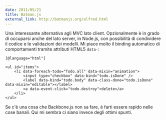 ```yaml
---
date: 2011/05/21
title: Batman.js
external_link: http://batmanjs.org/alfred.html
---
```


Una interessante alternativa agli MVC lato client. Opzionalmente è in grado di occuparsi anche del lato server, in Node.js, con possibilità di condividere il codice e le validazioni dei modelli.
Mi piace molto il binding automatico di comportamenti tramite attributi HTML5 `data-`:

    [@language="html"]

    <ul id="items">
        <li data-foreach-todo="Todo.all" data-mixin="animation">
            <input type="checkbox" data-bind="todo.isDone" />
            <label data-bind="todo.body" data-class-done="todo.isDone" data-mixin="editable"></label>
            <a data-event-click="todo.destroy">delete</a>
        </li>
    </ul>

Se c'è una cosa che Backbone.js non sa fare, è farti essere rapido nelle cose banali. Qui mi sembra ci siano invece degli ottimi spunti.
